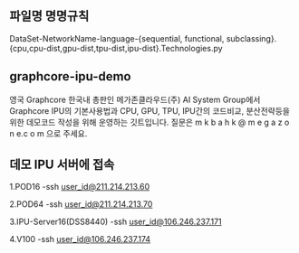 ## 파일명 명명규칙
DataSet-NetworkName-language-{sequential, functional, subclassing}.{cpu,cpu-dist,gpu-dist,tpu-dist,ipu-dist}.Technologies.py


## graphcore-ipu-demo
영국 Graphcore 한국내 총판인 메가존클라우드(주) AI System Group에서 Graphcore IPU의 기본사용법과 CPU, GPU, TPU, IPU간의 코드비교, 분산전략등을 위한 데모코드 작성을 위해 운영하는 깃트입니다.
질문은 m k b a h k @ m e g a z o n e.c o m 으로 주세요.


## 데모 IPU 서버에 접속
1.POD16 
-ssh user_id@211.214.213.60

2.POD64 
-ssh user_id@211.214.213.70

3.IPU-Server16(DSS8440)
-ssh user_id@106.246.237.171

4.V100 
-ssh user_id@106.246.237.174
#


